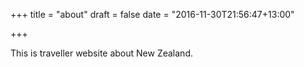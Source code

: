 +++
title = "about"
draft = false
date = "2016-11-30T21:56:47+13:00"

+++

This is traveller website about New Zealand.
